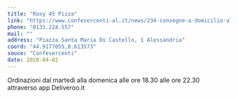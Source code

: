 ```yaml
---
title: "Roxy 45 Pizza"
link: "https://www.confesercenti-al.it/news/234-consegne-a-domicilio-alessandria-lista-aggiornata-al-26-marzo.html"
phone: "0131.224.557"
mail: ""
address: "Piazza Santa Maria Di Castello, 1 Alessandria"
coord: "44.9177055,8.613573"
souce: "Confesercenti"
date: 2020-04-02
---
```


Ordinazioni dal martedì alla domenica alle ore 18.30 alle ore 22.30 attraverso app Deliveroo.it
